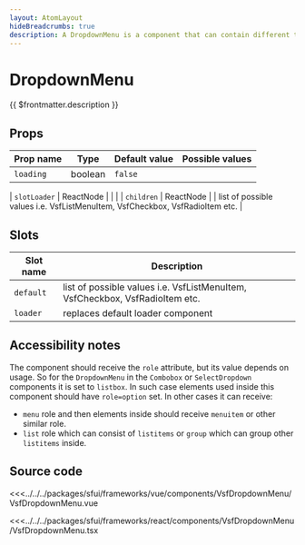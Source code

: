 ```yaml
---
layout: AtomLayout
hideBreadcrumbs: true
description: A DropdownMenu is a component that can contain different types of content. It appears after the trigger (e.g. button).
---
```

# DropdownMenu

{{ $frontmatter.description }}

<Generate />

## Props

| Prop name             | Type                       | Default value | Possible values                        |
|-----------------------|----------------------------|---------------|----------------------------------------|
|     `loading`         |     boolean                |  `false`      |                                        |
<!-- react -->
|     `slotLoader`      |     ReactNode              |               |                                        |
|     `children`        |     ReactNode              |               | list of possible values i.e.  VsfListMenuItem, VsfCheckbox, VsfRadioItem etc.       |
<!-- end react -->

<!-- vue -->
## Slots

| Slot name |            Description            |
| --------- | --------------------------------- |
| `default` | list of possible values i.e.  VsfListMenuItem, VsfCheckbox, VsfRadioItem etc. |
| `loader`  | replaces default loader component |
<!-- end vue -->

## Accessibility notes
The component should receive the `role` attribute, but its value depends on usage. So for the `DropdownMenu` in the `Combobox` or `SelectDropdown` components it is set to `listbox`. In such case elements used inside this component should have `role=option` set.
In other cases it can receive:
-  `menu` role and then elements inside should receive `menuitem` or other similar role. 
-  `list` role which can consist of `listitems` or `group` which can group other `listitems` inside.

## Source code

<!-- vue -->
<<<../../../packages/sfui/frameworks/vue/components/VsfDropdownMenu/VsfDropdownMenu.vue
<!-- end vue -->
<!-- react -->
<<<../../../packages/sfui/frameworks/react/components/VsfDropdownMenu/VsfDropdownMenu.tsx
<!-- end react -->

